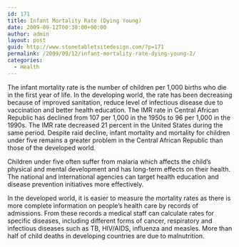 ```yaml
---
id: 171
title: Infant Mortality Rate (Dying Young)
date: 2009-09-12T00:30:00+00:00
author: admin
layout: post
guid: http://www.stonetabletsitedesign.com/?p=171
permalink: /2009/09/12/infant-mortality-rate-dying-young-2/
categories:
  - Health
---
```

The infant mortality rate is the number of children per 1,000 births who die in the first year of life. In the developing world, the rate has been decreasing because of improved sanitation, reduce level of infectious disease due to vaccination and better health education. The IMR rate in Central African Republic has declined from 107 per 1,000 in the 1950s to 96 per 1,000 in the 1990s. The IMR rate decreased 21 percent in the United States during the same period. Despite raid decline, infant mortality and mortality for children under five remains a greater problem in the Central African Republic than those of the developed world.

Children under five often suffer from malaria which affects the child&#8217;s physical and mental development and has long-term effects on their health. The national and international agencies can target health education and disease prevention initiatives more effectively.

In the developed world, it is easier to measure the mortality rates as there is more complete information on people&#8217;s health care by records of admissions. From these records a medical staff can calculate rates for specific diseases, including different forms of cancer, respiratory and infectious diseases such as TB, HIV/AIDS, influenza and measles. More than half of child deaths in developing countries are due to malnutrition.